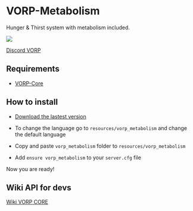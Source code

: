 # VORP-Metabolism
Hunger &amp; Thirst system with metabolism included.

![](https://i.gyazo.com/68e7686bc5b72f1d4a20da7711b2dbe5.png)

[Discord VORP](https://discord.gg/23MPbQ6)

## Requirements
- [VORP-Core](https://github.com/VORPCORE/VORP-Core)

## How to install
* [Download the lastest version](https://github.com/VORPCORE/VORP-Metabolism/releases)
* To change the language go to ```resources/vorp_metabolism``` and change the default language

* Copy and paste ```vorp_metabolism``` folder to ```resources/vorp_metabolism```
* Add ```ensure vorp_metabolism``` to your ```server.cfg``` file

Now you are ready!

## Wiki API for devs
[Wiki VORP CORE](http://docs.vorpcore.com:3000/vorp-metabolism)
